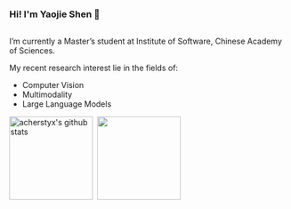 ### Hi! I'm Yaojie Shen 👋

<img src="https://komarev.com/ghpvc/?username=acherstyx&style=for-the-badge&color=blue" alt=""/>

I’m currently a Master’s student at Institute of Software, Chinese Academy of Sciences.

My recent research interest lie in the fields of:

- Computer Vision
- Multimodality
- Large Language Models

<div>
<img height=150px align="center" src="https://github-readme-stats.vercel.app/api?username=acherstyx&show_icons=true&include_all_commits=true&count_private=true&bg_color=white&hide_border=true" alt="acherstyx's github stats" />&nbsp;
<img height=150px align="center" src="https://github-readme-stats.vercel.app/api/top-langs/?username=acherstyx&layout=compact&hide_border=true&bg_color=white" />
</div>
